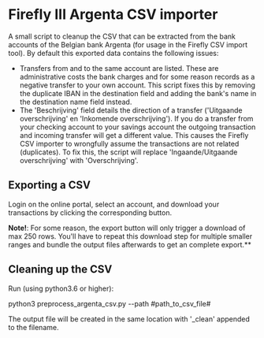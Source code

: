 # Firefly III Argenta CSV importer

A small script to cleanup the CSV that can be extracted from the bank accounts of
the Belgian bank Argenta (for usage in the Firefly CSV import tool). By default this exported data contains the following issues:

- Transfers from and to the same account are listed. These are administrative costs the bank charges and for some reason records as a negative transfer
  to your own account. This script fixes this by removing the duplicate IBAN in the destination field and adding the bank's name in the destination name field instead.
- The 'Beschrijving' field details the direction of a transfer ('Uitgaande overschrijving' en 'Inkomende overschrijving'). If you do a transfer from your checking account to
  your savings account the outgoing transaction and incoming transfer will get a different value. This causes the Firefly CSV importer to wrongfully assume the transactions are
  not related (duplicates). To fix this, the script will replace 'Ingaande/Uitgaande overschrijving' with 'Overschrijving'.

## Exporting a CSV

Login on the online portal, select an account, and download your transactions by clicking the corresponding button.

**Note!**: For some reason, the export button will only trigger a download of max 250 rows. You'll have to repeat this download
step for multiple smaller ranges and bundle the output files afterwards to get an complete export.**

## Cleaning up the CSV

Run (using python3.6 or higher):

python3 preprocess_argenta_csv.py --path #path_to_csv_file#

The output file will be created in the same location with '_clean' appended to the filename.